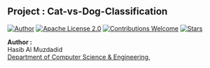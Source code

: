 ## Project : Cat-vs-Dog-Classification
[![Author](https://img.shields.io/badge/Author-Hasib%20Al%20Muzdadid-blue)](https://github.com/HasibAlMuzdadid)
[![Apache License 2.0](https://img.shields.io/badge/License-Apache%20License%202.0-important)](https://github.com/HasibAlMuzdadid/Cat-vs-Dog-Classification/blob/main/LICENSE)
[![Contributions Welcome](https://img.shields.io/badge/Contributions-Welcome-brightgreen.svg?style=flat)](https://github.com/HasibAlMuzdadid/Cat-vs-Dog-Classification)
[![Stars](https://img.shields.io/github/stars/HasibAlMuzdadid/Cat-vs-Dog-Classification.svg?style=social)](https://github.com/HasibAlMuzdadid/Cat-vs-Dog-Classification/stargazers)


**Author :** </br>
Hasib Al Muzdadid</br>
[Department of Computer Science & Engineering](https://www.cse.ruet.ac.bd/), </br>
